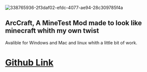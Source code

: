 ![338765936-2f3daf02-efdc-4077-ae94-28c309785f4a](https://github.com/arc360alt/arcsite/assets/155182753/dc9417f4-5fda-40dd-acef-719a574a0773)
## ArcCraft, A MineTest Mod made to look like minecraft whith my own twist
Avalible for Windows and Mac and linux whith a little bit of work.

# [Github Link](https://github.com/arc360alt/ArcCraft)
